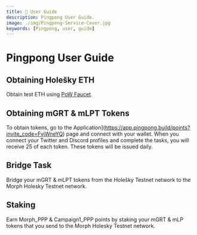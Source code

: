 ```yaml
---
title: 👤 User Guide
description: Pingpong User Guide.
image: ./img/Pingpong-Service-Cover.jpg
keywords: [Pingpong, user, guide]
---
```


# Pingpong User Guide

## Obtaining Holešky ETH

Obtain test ETH using [PoW Faucet](https://holesky-faucet.pk910.de).

## Obtaining mGRT & mLPT Tokens

To obtain tokens, go to the Application](https://app.pingpong.build/points?invite_code=FvjWneYQ) page and connect with your wallet. When you connect your Twitter and Discord profiles and complete the tasks, you will receive 25 of each token. These tokens will be issued daily.

## Bridge Task

Bridge your mGRT & mLPT tokens from the Holešky Testnet network to the Morph Holesky Testnet network.

## Staking 

Earn Morph_PPP & Campaign1_PPP points by staking your mGRT & mLP tokens that you send to the Morph Holesky Testnet network.


